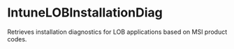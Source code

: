 # IntuneLOBInstallationDiag
Retrieves installation diagnostics for LOB applications based on MSI product codes.
